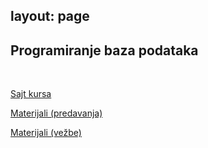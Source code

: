 layout: page
---

## Programiranje baza podataka

<br>

[Sajt kursa](https://matf-pbp.github.io)

[Materijali (predavanja)](https://drive.google.com/drive/u/0/folders/1rhBjxc7mkE-LNecNzK9JZjhA5-KcmrqW)

[Materijali (vežbe)](http://www.matf.bg.ac.rs/p/boris-cvitak/kurs/927/programiranje-baza-podataka/)
